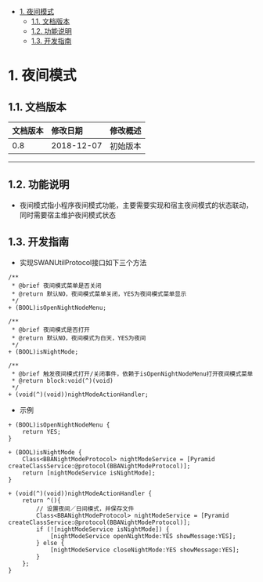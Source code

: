 <!-- TOC -->

- [1. 夜间模式](#1-夜间模式)
    - [1.1. 文档版本](#11-文档版本)
    - [1.2. 功能说明](#12-功能说明)
    - [1.3. 开发指南](#13-开发指南)

<!-- /TOC -->
# 1. 夜间模式

## 1.1. 文档版本

|文档版本|修改日期|修改概述|
|:--|:--|:--|
|0.8|2018-12-07|初始版本|

--------------------------
## 1.2. 功能说明
* 夜间模式指小程序夜间模式功能，主要需要实现和宿主夜间模式的状态联动，同时需要宿主维护夜间模式状态

## 1.3. 开发指南
* 实现SWANUtilProtocol接口如下三个方法

```
/**
 * @brief 夜间模式菜单是否关闭
 * @return 默认NO，夜间模式菜单关闭，YES为夜间模式菜单显示
 */
+ (BOOL)isOpenNightNodeMenu;

/**
 * @brief 夜间模式是否打开
 * @return 默认NO，夜间模式为白天，YES为夜间
 */
+ (BOOL)isNightMode;

/**
 * @brief 触发夜间模式打开/关闭事件，依赖于isOpenNightNodeMenu打开夜间模式菜单
 * @return block:void(^)(void)
 */
+ (void(^)(void))nightModeActionHandler;

```
* 示例

```
+ (BOOL)isOpenNightNodeMenu {
    return YES;
}

+ (BOOL)isNightMode {
    Class<BBANightModeProtocol> nightModeService = [Pyramid createClassService:@protocol(BBANightModeProtocol)];
    return [nightModeService isNightMode];
}

+ (void(^)(void))nightModeActionHandler {
    return ^(){
        // 设置夜间／日间模式，并保存文件
        Class<BBANightModeProtocol> nightModeService = [Pyramid createClassService:@protocol(BBANightModeProtocol)];
        if (![nightModeService isNightMode]) {
            [nightModeService openNightMode:YES showMessage:YES];
        } else {
            [nightModeService closeNightMode:YES showMessage:YES];
        }
    };
}

```
 


